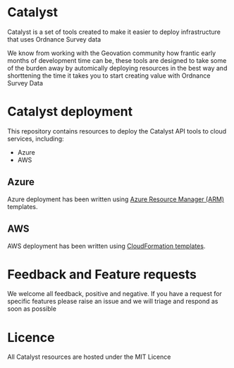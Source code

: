 # Catalyst

Catalyst is a set of tools created to make it easier to deploy infrastructure that uses Ordnance Survey data

We know from working with the Geovation community how frantic early months of development time can be, these tools are designed to take some of the burden away by automically deploying resources in the best way and shorttening the time it takes you to start creating value with Ordnance Survey Data

# Catalyst deployment

This repository contains resources to deploy the Catalyst API tools to cloud services, including:

- Azure
- AWS

## Azure

Azure deployment has been written using [Azure Resource Manager (ARM)](https://learn.microsoft.com/en-us/azure/azure-resource-manager/templates/overview) templates.

## AWS

AWS deployment has been written using [CloudFormation templates](https://aws.amazon.com/cloudformation/resources/templates/).

# Feedback and Feature requests

We welcome all feedback, positive and negative. If you have a request for specific features please raise an issue and we will triage and respond as soon as possible

# Licence

All Catalyst resources are hosted under the MIT Licence
